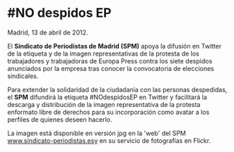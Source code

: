 # #NO despidos EP

Madrid, 13 de abril de 2012.

El **Sindicato de Periodistas de Madrid (SPM)** apoya la difusión en Twitter de la etiqueta y de la imagen representativas de la protesta de los trabajadores y trabajadoras de Europa Press contra los siete despidos anunciados por la empresa tras conocer la convocatoria de elecciones sindicales.

Para extender la solidaridad de la ciudadanía con las personas despedidas, el **SPM** difundirá la etiqueta #NOdespidosEP en Twitter y facilitará la descarga y distribución de la imagen representativa de la protesta enformato libre de derechos para su incorporación como avatar a los perfiles de quienes deseen hacerlo.

La imagen está disponible en versión jpg en la 'web' del SPM www.sindicato-periodistas.esy en su servicio de fotografías en Flickr.
